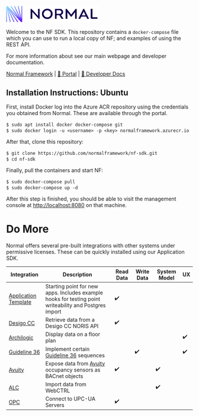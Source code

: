 <img src="logo_nf.png" width="50%"/>

Welcome to the NF SDK.  This repository contains a `docker-compose`
file which you can use to run a local copy of NF; and examples of
using the REST API.

For more information about see our main webpage and developer documentation.

[Normal Framework](https://www.normal.dev) | [🔗 Portal](https://portal.normal-online.net) | [🔗  Developer Docs](https://docs2.normal.dev) 

Installation Instructions: Ubuntu
-------------------------

First, install Docker
log into the Azure ACR repository using the credentials you obtained from Normal.  These are available through the portal.

```
$ sudo apt install docker docker-compose git
$ sudo docker login -u <username> -p <key> normalframework.azurecr.io
```

After that, clone this repository:

```
$ git clone https://github.com/normalframework/nf-sdk.git
$ cd nf-sdk
```

Finally, pull the containers and start NF:
```
$ sudo docker-compose pull
$ sudo docker-compose up -d
```

After this step is finished, you should be able to visit the
management console at [http://localhost:8080](http://localhost:8080)
on that machine.

Do More
=======

Normal offers several pre-built integrations with other systems under permissive licenses.  These can be quickly installed using our Application SDK.

| Integration | Description | Read Data   | Write Data | System Model |  UX |
| ----------- | ----------- | ----------- | ------------ | - | - |
| [Application Template](https://github.com/normalframework/applications-template) | Starting point for new apps.  Includes example hooks for testing point writeability and Postgres import | ✔️ | | |
| [Desigo CC](https://github.com/normalframework/app-desigocc) | Retrieve data from a Desigo CC NORIS API | ✔️ | | |
| [Archilogic](https://github.com/normalframework/app-archilogic) | Display data on a floor plan | | | | ✔️ | 
| [Guideline 36](https://github.com/normalframework/gl36-demo/tree/master) | Implement certain [Guideline 36](https://www.ashrae.org/news/ashraejournal/guideline-36-2021-what-s-new-and-why-it-s-important) sequences | | ✔️ | | ✔️ |
| [Avuity](https://github.com/normalframework/avuity-integration) | Expose data from [Avuity](https://www.avuity.com) occupancy sensors as BACnet objects | ✔️ | | ✔️ | |
| [ALC](https://github.com/normalframework/alc-plugin) | Import data from WebCTRL | | | ✔️ | |
| [OPC](https://github.com/normalframework/opc-integration) | Connect to UPC-UA Servers | ✔️ | | | | 

